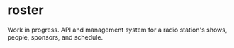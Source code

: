 # roster
Work in progress. API and management system for a radio station's shows, people, sponsors, and schedule.
